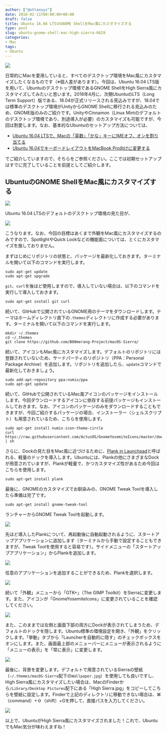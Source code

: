 ```yaml
---
author: ["@ottanxyz"]
date: 2018-02-11T00:00:00+00:00
draft: false
title: Ubuntu 16.04 LTSのGNOME ShellをMac風にカスタマイズする
type: post
slug: ubuntu-gnome-shell-mac-high-sierra-6629
categories:
- Mac
tags:
- Ubuntu
---
```


![](/uploads/2018/02/180210-5a7edd08336c5.jpg)

日常的にMacを愛用していると、すべてのデスクトップ環境をMac風にカスタマイズしたくなるものです（※個人差があります）。今回は、Ubuntu 16.04 LTS版を用いて、Ubuntuのデスクトップ環境であるGNOME ShellをHigh Sierra風にカスタマイズしてみたいと思います。2018年4月に、次期UbuntuのLTS（Long Term Support）版である、18.04が正式リリースされる見込みですが、18.04では標準のデスクトップ環境がUnityからGNOME Shellに移行される見込みのため、GNOME版のみのご紹介です。UnityやCinnamon（Linux Mintのデフォルトのデスクトップ環境であり、別途導入が必要）のカスタマイズも可能ですが、今回は割愛します。なお、基本的なUbuntuのセットアップ方法については、

-   [Ubuntu 16.04 LTSで、Macの「英数」「かな」キーにIMEオフ、オンを割り当てる](/posts/2016/09/ubuntu-16-04-ime-on-off-4913/)
-   [Ubuntu 16.04でキーボードレイアウトをMacBook Pro向けに変更する](/posts/2017/08/ubuntu-keyboard-layout-mac-6095/)

でご紹介していますので、そちらをご参照ください。ここでは初期セットアップはすでに完了していることを前提としてご紹介します。

## UbuntuのGNOME ShellをMac風にカスタマイズする

![](/uploads/2018/02/180211-5a805091460b7.jpg)

Ubuntu 16.04 LTSのデフォルトのデスクトップ環境の見た目が、

![](/uploads/2018/02/180211-5a8050e92599b.jpg)

こうなります。なお、今回の目標はあくまで外観をMac風にカスタマイズするのみですので、SpotlightやQuick Lookなどの機能面については、とくにカスタマイズを施しておりません。

まずはじめにリポジトリの状態と、パッケージを最新化しておきます。ターミナルを開いて以下のコマンドを実行します。

    sudo apt-get update
    sudo apt-get upgrade

`git`、`curl`を後ほど使用しますので、導入していない場合は、以下のコマンドを実行して導入しておきます。

    sudo apt-get install git curl

続いて、GitHubで公開されているGNOME用のテーマをダウンロードします。テーマはホームディレクトリ直下の`.themes`ディレクトリに作成する必要があります。ターミナルを開いて以下のコマンドを実行します。

    mkdir ~/.themes
    cd ~/.themes
    git clone https://github.com/B00merang-Project/macOS-Sierra/

続いて、アイコンもMac風にカスタマイズします。デフォルトのリポジトリには登録されていないため、サードパーティのリポジトリ（PPA：Personal Package Archive）を追加します。リポジトリを追加したら、`update`コマンドで最新化しておきましょう。

    sudo add-apt-repository ppa:numix/ppa
    sudo apt-get update

続いて、GitHubで公開されているMac風アイコンのパッケージをインストールします。今回ダウンロードするアイコンに依存する前提パッケージもインストールしておきます。なお、アイコンのパッケージのみをダウンロードすることもできますが、今回ご紹介するパッケージの場合、インストーラー（シェルスクリプト）も用意されているため、こちらを使用します。

    sudo apt-get install numix-icon-theme-circle
    curl https://raw.githubusercontent.com/ActusOS/GnomeYosemiteIcons/master/download_from_github.sh | sh

さらに、Dockの見た目をMac風に近づけるために、[Plank in Launchpad](https://launchpad.net/plank)と呼ばれる、軽量のドックを導入します。Ubuntuには、Plankの他にさまざまなDockが用意されていますが、Plankが軽量で、かつカスタマイズ性があるため今回はこちらを使用します。

    sudo apt-get install plank

最後に、GNOMEのカスタマイズでお馴染みの、GNOME Tweak Toolを導入したら準備は完了です。

    sudo apt-get install gnome-tweak-tool

ランチャーからGNOME Tweak Toolを起動します。

![](/uploads/2018/02/180211-5a8050f6999bf.png)

先ほど導入したPlankについて、再起動後に自動起動されるように、スタートアップアプリケーションに追加します（ターミナルから手動で設定することもできますが、Tweak Toolを使用すると容易です）。サイドメニューの「スタートアップアプリケーション」からPlankを追加します。

![](/uploads/2018/02/180211-5a8050feb8657.png)

任意のアプリケーションを追加することができるため、Plankを選択します。

![](/uploads/2018/02/180211-5a8051077548d.png)

続いて「外観」メニューから「GTK+」（The GIMP Toolkit）をSierraに変更します。また、アイコンが「GnomeYosemiteIcons」に変更されていることを確認してください。

![](/uploads/2018/02/180211-5a8055b522924.png)

また、このままでは左側と画面下部の両方にDockが表示されてしまうため、デフォルトのドックを隠します。Ubuntu標準の環境設定を開き、「外観」をクリックします。「挙動」タブから「Launcherを自動的に隠す」のチェックボックスをオンにします。また、画面最上部のメニューバーにメニューが表示されるように「メニューの表示」を「常に表示」に変更します。

![](/uploads/2018/02/180211-5a8051123d2a8.png)

最後に、背景を変更します。デフォルトで用意されているSierraの壁紙（`~/.themes/macOS-Sierra`配下の`Wallpaper.jpg`）を使用しても良いですし、High Sierra風にカスタマイズしたい場合は、MacのFinderから`/Library/Desktop Pictures`配下にある「High Sierra.jpg」をコピーしてこちらを壁紙に設定します。Finderで上記のディレクトリに移動できない場合は、⌘（command）+⇧（shift）+Gを押して、直接パスを入力してください。

![](/uploads/2018/02/180211-5a8050e92599b.jpg)

以上で、UbuntuがHigh Sierra風にカスタマイズされました！これで、UbuntuでもMac気分が味わえますね！
